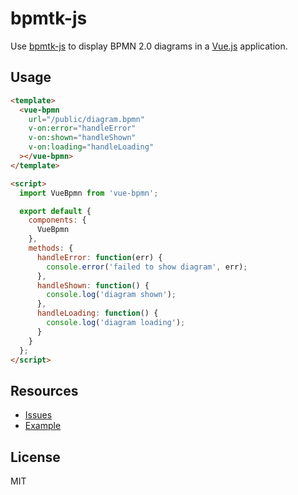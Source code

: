 # bpmtk-js

Use [bpmtk-js](https://github.com/caifl/bpmtk-js) to display BPMN 2.0 diagrams in a [Vue.js](https://vuejs.org) application.


## Usage

```html
<template>
  <vue-bpmn
    url="/public/diagram.bpmn"
    v-on:error="handleError"
    v-on:shown="handleShown"
    v-on:loading="handleLoading"
  ></vue-bpmn>
</template>

<script>
  import VueBpmn from 'vue-bpmn';

  export default {
    components: {
      VueBpmn
    },
    methods: {
      handleError: function(err) {
        console.error('failed to show diagram', err);
      },
      handleShown: function() {
        console.log('diagram shown');
      },
      handleLoading: function() {
        console.log('diagram loading');
      }
    }
  };
</script>
```


## Resources

* [Issues](https://github.com/caifl/bpmtk-js/issues)
* [Example](./example)


## License

MIT
